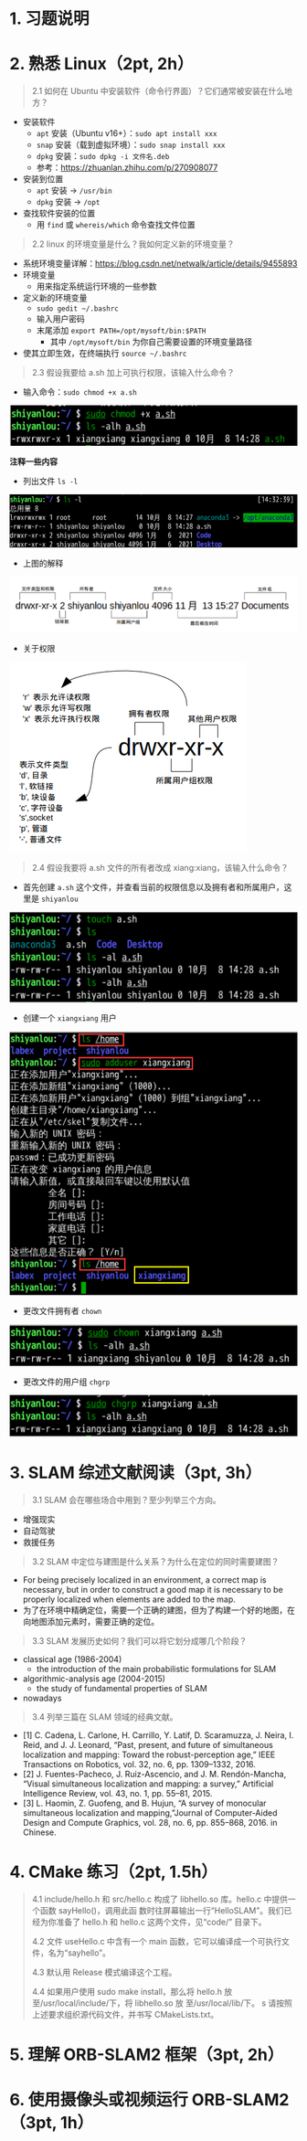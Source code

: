 # 1. 习题说明

# 2. 熟悉 Linux（2pt, 2h）

> 2.1 如何在 Ubuntu 中安装软件（命令⾏界⾯）？它们通常被安装在什么地⽅？ 

+ 安装软件
  + `apt` 安装（Ubuntu v16+）：`sudo apt install xxx`
  + `snap` 安装（载到虚拟环境）：`sudo snap install xxx`
  + `dpkg` 安装：`sudo dpkg -i 文件名.deb`
  + 参考：https://zhuanlan.zhihu.com/p/270908077
+ 安装到位置
  + `apt` 安装 -> `/usr/bin`
  + `dpkg` 安装 -> `/opt`
+ 查找软件安装的位置
  + 用 `find` 或 `whereis/which` 命令查找文件位置 

> 2.2 linux 的环境变量是什么？我如何定义新的环境变量？ 

+ 系统环境变量详解：https://blog.csdn.net/netwalk/article/details/9455893
+ 环境变量
  + 用来指定系统运行环境的一些参数
+ 定义新的环境变量
  + `sudo gedit ~/.bashrc`
  + 输入用户密码
  + 末尾添加 `export PATH=/opt/mysoft/bin:$PATH`
    + 其中 `/opt/mysoft/bin` 为你自己需要设置的环境变量路径
+ 使其立即生效，在终端执行 `source ~/.bashrc`


> 2.3 假设我要给 a.sh 加上可执⾏权限，该输⼊什么命令？


+ 输入命令：`sudo chmod +x a.sh`


![](../pic/1/quanxian8.png)

**注释一些内容**
+ 列出文件 `ls -l`

![](../pic/1/quanxian1.png)

+ 上图的解释

![](../pic/1/quanxian2.png)

+ 关于权限

![](../pic/1/quanxian3.png)


> 2.4 假设我要将 a.sh ⽂件的所有者改成 xiang:xiang，该输⼊什么命令？

+ 首先创建 `a.sh` 这个文件，并查看当前的权限信息以及拥有者和所属用户，这里是 `shiyanlou`

![](../pic/1/quanxian4.png)

+ 创建一个 `xiangxiang` 用户

![](../pic/1/quanxian5.png)

+ 更改文件拥有者 `chown`

![](../pic/1/quanxian6.png)

+ 更改文件的用户组 `chgrp`

![](../pic/1/quanxian7.png)

# 3. SLAM 综述文献阅读（3pt, 3h）

> 3.1 SLAM 会在哪些场合中⽤到？⾄少列举三个⽅向。 

+ 增强现实
+ 自动驾驶
+ 救援任务


> 3.2 SLAM 中定位与建图是什么关系？为什么在定位的同时需要建图？

+ For being precisely localized in an environment, a correct map is necessary, but in order to construct a good map it is necessary to be properly localized when elements are added to the map.
+ 为了在环境中精确定位，需要一个正确的建图，但为了构建一个好的地图，在向地图添加元素时，需要正确的定位。

> 3.3 SLAM 发展历史如何？我们可以将它划分成哪⼏个阶段？ 

+ classical age (1986-2004)
  + the introduction of the main probabilistic formulations for SLAM
+ algorithmic-analysis age (2004-2015)
  + the study of fundamental properties of SLAM
+ nowadays

> 3.4 列举三篇在 SLAM 领域的经典⽂献。

+ [1] C. Cadena, L. Carlone, H. Carrillo, Y. Latif, D. Scaramuzza, J. Neira, I. Reid, and J. J. Leonard, “Past, present, and future of simultaneous localization and mapping: Toward the robust-perception age,” IEEE Transactions on Robotics, vol. 32, no. 6, pp. 1309–1332, 2016.
+ [2] J. Fuentes-Pacheco, J. Ruiz-Ascencio, and J. M. Rendón-Mancha, “Visual simultaneous localization and mapping: a survey,” Artificial Intelligence Review, vol. 43, no. 1, pp. 55–81, 2015.
+ [3] L. Haomin, Z. Guofeng, and B. Hujun, “A survey of monocular simultaneous localization and mapping,”Journal of Computer-Aided Design and Compute Graphics, vol. 28, no. 6, pp. 855–868, 2016. in Chinese.


# 4. CMake 练习（2pt, 1.5h）

> 4.1 include/hello.h 和 src/hello.c 构成了 libhello.so 库。hello.c 中提供⼀个函数 sayHello()，调⽤此函 数时往屏幕输出⼀⾏“HelloSLAM”。我们已经为你准备了 hello.h 和 hello.c 这两个⽂件，见“code/” ⽬录下。
> 
> 4.2 ⽂件 useHello.c 中含有⼀个 main 函数，它可以编译成⼀个可执⾏⽂件，名为“sayhello”。 
> 
> 4.3 默认⽤ Release 模式编译这个⼯程。 
> 
> 4.4 如果⽤户使⽤ sudo make install，那么将 hello.h 放⾄/usr/local/include/下，将 libhello.so 放 ⾄/usr/local/lib/下。
> s
> 请按照上述要求组织源代码⽂件，并书写 CMakeLists.txt。
 


# 5. 理解 ORB-SLAM2 框架（3pt, 2h）


# 6. 使用摄像头或视频运行 ORB-SLAM2（3pt, 1h）